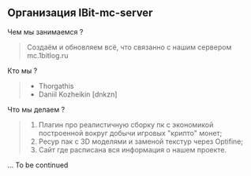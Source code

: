 ## Организация IBit-mc-server

Чем мы занимаемся ?
> Создаём и обновляем всё, что связанно с нашим сервером mc.1bitlog.ru

Кто мы ?
> - Thorgathis
> - Daniil Kozheikin [dnkzn]

Что мы делаем ?
> 1. Плагин про реалистичную сборку пк с экономикой построенной вокруг добычи игровых "крипто" монет;
> 2. Ресур пак с 3D моделями и заменой текстур через Optifine;
> 3. Сайт где расписана вся информация о нашем проекте.
<!-- 3. Приложение для генерирования компьютерной сборки [Доп. иснтрумент для основного плагина]; -->

... To be continued
